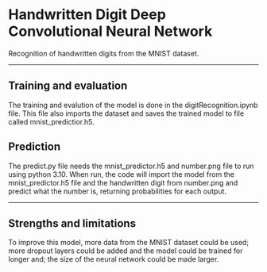 # Handwritten Digit Deep Convolutional Neural Network

Recognition of handwritten digits from the MNIST dataset.

---
## Training and evaluation
The training and evalution of the model is done in the digitRecognition.ipynb file. This file also imports the dataset and saves the trained model to file called mnist_predictior.h5.

## Prediction

The predict.py file needs the mnist_predictor.h5 and number.png file to run using python 3.10. When run, the code will import the model from the mnist_predictor.h5 file and the handwritten digit from number.png and predict what the number is, returning probabilities for each output.

---
## Strengths and limitations
To improve this model, more data from the MNIST dataset could be used; more dropout layers could be added and the model could be trained for longer and; the size of the neural network could be made larger. 
